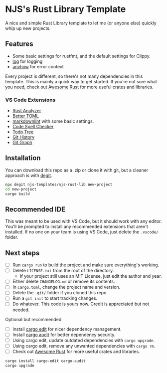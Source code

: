 # NJS's Rust Library Template

A nice and simple Rust Library template to let me (or anyone else)
quickly whip up new projects.

## Features

- Some basic settings for rustfmt, and the default settings for Clippy.
- [log](https://docs.rs/log/latest/log/) for logging
- [anyhow](https://crates.io/crates/anyhow) for error context

Every project is different, so there's not many dependencies in this template.
This is mainly a quick way to get started.
If you're not sure what you need, check out
[Awesome Rust](https://github.com/rust-unofficial/awesome-rust)
for more useful crates and libraries.

### VS Code Extensions

- [Rust Analyzer](https://marketplace.visualstudio.com/items?itemName=rust-lang.rust-analyzer)
- [Better TOML](https://marketplace.visualstudio.com/items?itemName=bungcip.better-toml)
- [markdownlint](https://marketplace.visualstudio.com/items?itemName=DavidAnson.vscode-markdownlint)
with some basic settings.
- [Code Spell Checker](https://marketplace.visualstudio.com/items?itemName=streetsidesoftware.code-spell-checker)
- [Todo Tree](https://marketplace.visualstudio.com/items?itemName=Gruntfuggly.todo-tree)
- [Git History](https://marketplace.visualstudio.com/items?itemName=donjayamanne.githistory)
- [Git Graph](https://marketplace.visualstudio.com/items?itemName=mhutchie.git-graph)

## Installation

You can download this repo as a .zip or clone it with git,
but a cleaner approach is with [degit](https://github.com/Rich-Harris/degit).

```bash
npx degit njs-templates/njs-rust-lib new-project
cd new-project
cargo build
```

## Recommended IDE

This was meant to be used with VS Code, but it should work with any editor.
You'll be prompted to install any recommended extensions that aren't installed.
If no one on your team is using VS Code, just delete the `.vscode/` folder.

## Next steps

- [ ] Run `cargo run` to build the project and make sure everything's working.
- [ ] Delete `LICENSE.txt` from the root of the directory.
    - If your project still uses an MIT License, just edit the author and year.
- [ ] Either delete `CHANGELOG.md` or remove its contents.
- [ ] In `Cargo.toml`, change the project name and version.
- [ ] Delete the `.git/` folder if you cloned this repo.
- [ ] Run a `git init` to start tracking changes.
- [ ] Do whatever. This code is yours now. Credit is appreciated but not needed.

Optional but recommended

- [ ] Install [cargo edit](https://github.com/killercup/cargo-edit)
for nicer dependency management.
- [ ] Install [cargo audit](https://docs.rs/cargo-audit/latest/cargo_audit/)
for better dependency security.
- [ ] Using cargo edit, update outdated dependencies with `cargo upgrade`.
- [ ] Using cargo edit, remove any unwanted dependencies with `cargo rm`.
- [ ] Check out [Awesome Rust](https://github.com/rust-unofficial/awesome-rust)
for more useful crates and libraries.

```bash
cargo install cargo-edit cargo-audit
cargo upgrade
```
